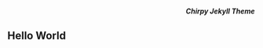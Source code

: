 <!-- markdownlint-disable-next-line -->
<div align="right">

  <!-- markdownlint-disable-next-line -->
  ##### Chirpy Jekyll Theme

</div>

## Hello World

